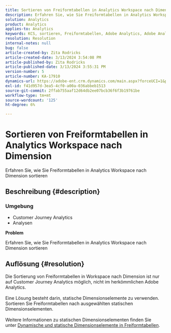 ```yaml
---
title: Sortieren von Freiformtabellen in Analytics Workspace nach Dimension
description: Erfahren Sie, wie Sie Freiformtabellen in Analytics Workspace nach Dimension sortieren
solution: Analytics
product: Analytics
applies-to: Analytics
keywords: KCS, sortieren, Freiformtabellen, Adobe Analytics, Adobe Analytics Workspace, Dimension, Anleitung
resolution: Resolution
internal-notes: null
bug: false
article-created-by: Zita Rodricks
article-created-date: 3/13/2024 3:54:08 PM
article-published-by: Zita Rodricks
article-published-date: 3/13/2024 3:55:31 PM
version-number: 5
article-number: KA-17910
dynamics-url: https://adobe-ent.crm.dynamics.com/main.aspx?forceUCI=1&pagetype=entityrecord&etn=knowledgearticle&id=3bd143e9-51e1-ee11-904d-6045bd0065b6
exl-id: f41d957d-3ea5-4cf0-a00a-036abbeb1513
source-git-commit: 2ffab755aaf12d64db2ee07bcb36f6f3b19761be
workflow-type: tm+mt
source-wordcount: '125'
ht-degree: 6%

---
```


# Sortieren von Freiformtabellen in Analytics Workspace nach Dimension


Erfahren Sie, wie Sie Freiformtabellen in Analytics Workspace nach Dimension sortieren

## Beschreibung {#description}


### <b>Umgebung</b>

- Customer Journey Analytics
- Analysen




<b>Problem</b>

Erfahren Sie, wie Sie Freiformtabellen in Analytics Workspace nach Dimension sortieren


## Auflösung {#resolution}

Die Sortierung von Freiformtabellen in Workspace nach Dimension ist nur auf Customer Journey Analytics möglich, nicht im herkömmlichen Adobe Analytics.<br> <br>Eine Lösung besteht darin, statische Dimensionselemente zu verwenden.  Sortieren Sie Freiformtabellen nach ausgewählten statischen Dimensionselementen.<br> <br>Weitere Informationen zu statischen Dimensionselementen finden Sie unter [Dynamische und statische Dimensionselemente in Freiformtabellen](https://experienceleague.adobe.com/docs/analytics/analyze/analysis-workspace/visualizations/freeform-table/column-row-settings/manual-vs-dynamic-rows.html?lang=en).
